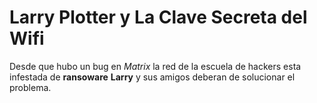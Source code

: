 # Larry Plotter y La Clave Secreta del Wifi

Desde que hubo un bug en *Matrix* la red de la escuela de hackers esta infestada de **ransoware**
**Larry** y sus amigos deberan de solucionar el problema.

